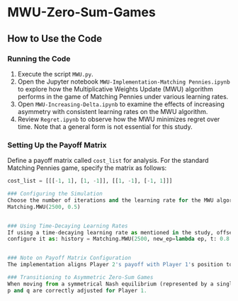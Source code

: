# MWU-Zero-Sum-Games

## How to Use the Code

### Running the Code
1. Execute the script `MWU.py`.
2. Open the Jupyter notebook `MWU-Implementation-Matching Pennies.ipynb` to explore how the Multiplicative Weights Update (MWU) algorithm performs in the game of Matching Pennies under various learning rates.
3. Open `MWU-Increasing-Delta.ipynb` to examine the effects of increasing asymmetry with consistent learning rates on the MWU algorithm.
4. Review `Regret.ipynb` to observe how the MWU minimizes regret over time. Note that a general form is not essential for this study.

### Setting Up the Payoff Matrix
Define a payoff matrix called `cost_list` for analysis. For the standard Matching Pennies game, specify the matrix as follows:
```python
cost_list = [[[-1, 1], [1, -1]], [[1, -1], [-1, 1]]]

### Configuring the Simulation
Choose the number of iterations and the learning rate for the MWU algorithm. For example, to run 2500 iterations with a constant learning rate of 0.5, use:
Matching.MWU(2500, 0.5)


### Using Time-Decaying Learning Rates
If using a time-decaying learning rate as mentioned in the study, offset the denominator slightly to prevent the MWU from stagnating at the Nash Equilibrium. For instance, for a learning rate \epsilon=\frac{1}{t^{1/3}}
configure it as: history = Matching.MWU(2500, new_ep=lambda ep, t: 0.8 / t**(1/3))


### Note on Payoff Matrix Configuration
The implementation aligns Player 2's payoff with Player 1's position to replicate findings from Bailey and Piliouras. Altering the cost_list to reflect Player 1’s perspective does not impact the results.

### Transitioning to Asymmetric Zero-Sum Games
When moving from a symmetrical Nash equilibrium (represented by a single point) to an asymmetric setting where each player has different strategies (yet still represented by a single point), ensure that the strategies
p and q are correctly adjusted for Player 1.
